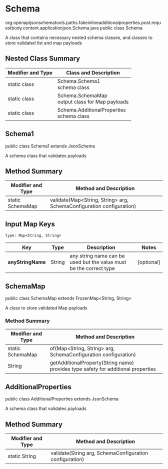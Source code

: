 # Schema
org.openapijsonschematools.paths.fakeinlineadditionalproperties.post.requestbody.content.applicationjson.Schema.java
public class Schema

A class that contains necessary nested schema classes, and classes to store validated list and map payloads

## Nested Class Summary
| Modifier and Type | Class and Description |
| ----------------- | ---------------------- |
| static class | Schema.Schema1<br> schema class |
| static class | Schema.SchemaMap<br> output class for Map payloads |
| static class | Schema.AdditionalProperties<br> schema class |

## Schema1
public class Schema1
extends JsonSchema

A schema class that validates payloads

## Method Summary
| Modifier and Type | Method and Description |
| ----------------- | ---------------------- |
| static SchemaMap | validate(Map<String, String> arg, SchemaConfiguration configuration) |

## Input Map Keys
```
type: Map<String, String>
```
Key | Type |  Description | Notes
------------ | ------------- | ------------- | -------------
**anyStringName** | String | any string name can be used but the value must be the correct type | [optional]

## SchemaMap
public class SchemaMap
extends FrozenMap<String, String>

A class to store validated Map payloads

### Method Summary
| Modifier and Type | Method and Description |
| ----------------- | ---------------------- |
| static SchemaMap | of(Map<String, String> arg, SchemaConfiguration configuration) |
| String | getAdditionalProperty(String name)<br>provides type safety for additional properties |

## AdditionalProperties
public class AdditionalProperties
extends JsonSchema

A schema class that validates payloads

## Method Summary
| Modifier and Type | Method and Description |
| ----------------- | ---------------------- |
| static String | validate(String arg, SchemaConfiguration configuration) |
